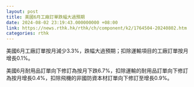 ```yaml
---
layout: post
title: 美國6月工廠訂單跌幅大過預期
date: 2024-08-02 23:19:43.000000000 +08:00
link: https://news.rthk.hk/rthk/ch/component/k2/1764504-20240802.htm
categories: rthk
---
```


美國6月工廠訂單按月減少3.3%，跌幅大過預期；扣除運輸項目的工廠訂單按月增長0.1%。

美國6月耐用品訂單向下修訂為按月下跌6.7%，扣除運輸的耐用品訂單向下修訂為按月增長0.4%，扣除飛機的非國防資本材訂單向下修訂至增長0.9%。
